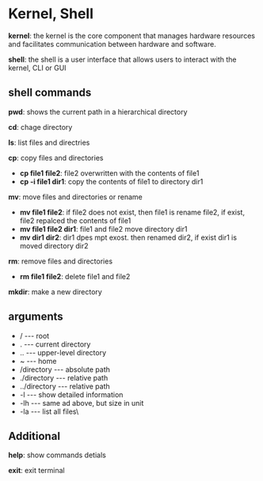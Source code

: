# Kernel, Shell

__kernel__: the kernel is the core component that manages hardware resources and facilitates communication between hardware and software.

__shell__:  the shell is a user interface that allows users to interact with the kernel, CLI or GUI

## shell commands

__pwd__: shows the current path in a hierarchical directory

__cd__: chage directory

__ls__: list files and directries

__cp__: copy files and directories
 * __cp file1 file2__: file2 overwritten with the contents of file1
 * __cp -i file1 dir1__: copy the contents of file1 to directory dir1 

__mv__: move files and directories or rename
 * __mv file1 file2__: if file2 does not exist, then file1 is rename file2, if exist, file2 repalced the contents of file1
 * __mv file1 file2 dir1__: file1 and file2 move directory dir1
 * __mv dir1 dir2__: dir1 dpes mpt exost. then renamed dir2, if exist dir1 is moved directory dir2

__rm__: remove files and directories
 * __rm file1 file2__: delete file1 and file2

__mkdir__: make a new directory

## arguments
  * / --- root
  * . --- current directory
  * .. --- upper-level directory
  * ~ --- home
  * /directory --- absolute path
  * ./directory --- relative path
  * ../directory --- relative path
  * -l --- show detailed information
  * -lh --- same ad above, but size in unit
  * -la --- list all files\

## Additional

__help__: show commands detials

__exit__: exit terminal
